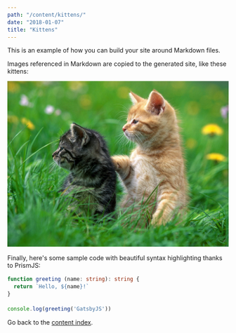 ```yaml
---
path: "/content/kittens/"
date: "2018-01-07"
title: "Kittens"
---
```


This is an example of how you can build your site around Markdown files.

Images referenced in Markdown are copied to the generated site, like these kittens:

![Kittens](images/kittens.jpg)

Finally, here's some sample code with beautiful syntax highlighting thanks to PrismJS:

```typescript
function greeting (name: string): string {
  return `Hello, ${name}!`
}

console.log(greeting('GatsbyJS'))
```

Go back to the [content index](/content/).